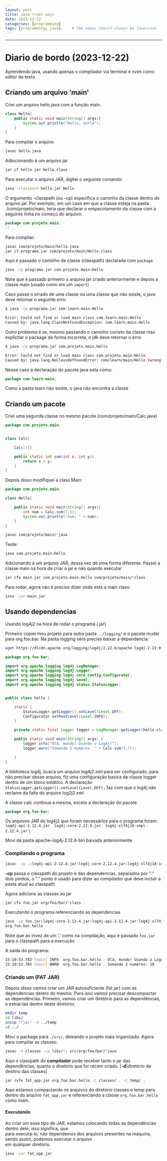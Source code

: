 ```yaml
---
layout: post
title: Java (root way)
date: 2023-12-22
categories: [programming]
tags: [programming, java]     # TAG names should always be lowercase
---
```

---

# Diario de bordo (2023-12-22)

Aprendendo java, usando apenas o compilador via terminal e nvim como editor de texto

## Criando um arquivo 'main'

Criei um arquivo hello.java com a função main.

```java
class Hello{
    public static void main(String[] args){
        System.out.println("Hello, world");
    }
}
```

Para compilar o arquivo

```sh
javac hello.java
```

Adiocionando à um arquivo jar

```sh
jar cf hello.jar Hello.class
```

Para executar o arquivo JAR, digitei o seguinte comando:

```sh
java -classpath hello.jar Hello
```

O argumento -classpath (ou -cp) especifica o caminho da classe dentro
do arquivo jar. Por exemplo, em um caso em que a classe esteja
na pasta ./com/projeto/main, teria que declarar o
empacotamento da classe com a seguinte linha no começo do arquivo:

```java
package com.projeto.main;
// ...
```

Para compilar:

```sh
javac com/projeto/main/hello.java
jar cf programa.jar com/projeto/main/Hello.class
```

Aqui é passado o caminho da classe (classpath) declarada com `package`

```sh
java -cp programa.jar com.projeto.main.Hello
```

Note que é passado primeiro o arquivo jar criado
anteriormente e depois a classe main
(usado como em um `import`)

Caso passe o errado de uma classe ou uma classe que não
existe, o java deve retornar o seguinte erro:

``` sh
$ java -cp programa.jar com.learn.main.Hello

Error: Could not find or load main class com.learn.main.Hello
Caused by: java.lang.ClassNotFoundException: com.learn.main.Hello

```

Outro problema é se, mesmo passando o caminho correto da classe
mas explicitar o package de forma incorreta, o jdk deve retornar o erro:

```sh
$ java -cp programa.jar com.projeto.main.Hello

Error: Could not find or load main class com.projeto.main.Hello
Caused by: java.lang.NoClassDefFoundError: com/learn/main/Hello (wrong name: com/projeto/main/Hello)

```

Nesse caso a declaração do pacote java esta como:

```java
package com.learn.main;
```

Como a pasta learn não existe, o java não encontra a classe

## Criando um pacote

Criei uma segunda classe no mesmo pacote (com/projeto/main/Calc.java)

```java
package com.projeto.main;


class Calc{

    Calc(){}

    public static int sum(int x, int y){
        return x + y;
    }
}
```

Depois disso modifiquei a class Main:

```java
package com.projeto.main;

class Hello{

    public static void main(String[] args){
        int num = Calc.sum(7,5);
        System.out.println("num: " + num);
    }
}

```

```sh
javac com/projeto/main/*java
```

Teste:

```sh
java com.projeto.main.Hello
```

Adicionando à um arquivo JAR, dessa vez de uma forma diferente.
Passei a classe main na hora de criar o jar e não quando executar

```sh
jar cfe main.jar com.projeto.main.Hello com/projeto/main/*class
```

Para rodar, agora não é preciso dizer onde está a main class:

```sh
java -jar main.jar
```

## Usando dependencias

Usando log4j2 na hora de rodar o programa (.jar)


Primeiro copiei meu projeto para outra pasta `../logging/` e o pacote mudei para org.foo.bar. Na pasta logging será preciso baixar a dependencia:

```sh
wget https://dlcdn.apache.org/logging/log4j/2.22.0/apache-log4j-2.22.0-bin.zip
```

```java
package org.foo.bar;

import org.apache.logging.log4j.LogManager;
import org.apache.logging.log4j.Logger;
import org.apache.logging.log4j.core.config.Configurator;
import org.apache.logging.log4j.Level;
import org.apache.logging.log4j.status.StatusLogger;


public class hello {

    static {
        StatusLogger.getLogger().setLevel(Level.OFF);
        Configurator.setRootLevel(Level.INFO);
    }

    private static final Logger logger = LogManager.getLogger(hello.class);

    public static void main(String[] args) {
        logger.info("Olá, mundo! Usando o Log4j!");
        logger.warn("Somando 2 numeros: " + Calc.sum(3,7));

    }
}
```

A biblioteca log4j, busca um arquivo log4j2.xml para ser configurado, para
não precisar desse arquivo, fiz uma configuração basica da classe logger dentro de um bloco estático.
A declaração `StatusLogger.getLogger().setLevel(Level.OFF);` faz com que o log4j não reclame da falta do arquivo log2j2.xml

A classe calc continua a mesma, exceto a declaração do pacote.

```java
package org.foo.bar;
```

Os arquivos JAR do log4j2 que foram necessários para o programa foram: \
`log4j-api-2.12.4.jar  log4j-core-2.12.4.jar  log4j-slf4j18-impl-2.12.4.jar` \

Movi da pasta apache-log4j-2.12.4-bin baixada anteriormente

### Compilando o programa

```sh
javac -cp .:log4j-api-2.12.4.jar:log4j-core-2.12.4.jar:log4j-slf4j18-impl-2.12.4.jar org/foo/bar/*java
```

**-cp** passa o classpath do projeto e das dependencias, separados por ":" dois pontos, o "." ponto
é usado para dizer ao compilador que deve incluir a pasta atual ao classpath

Agora adicione as classes ao jar

```sh
jar cfv foo.jar org/foo/bar/*class
```

Executando o programa referenciando as dependencias

```sh
java -cp foo.jar:log4j-core-2.12.4.jar:log4j-api-2.12.4.jar:log4j-slf4j18-impl-2.12.4.jar: \
org.foo.bar.hello
```

Note que ao invez de um '.' como na compilação, aqui é passado `foo.jar` para o classpath para a execução

A saída do programa:
```sh
15:10:53.782 [main] INFO  org.foo.bar.hello - Olá, mundo! Usando o Log4j!
15:10:53.785 [main] WARN  org.foo.bar.hello - Somando 2 numeros: 10
```

### Criando um (FAT JAR)

Depois disso vamos criar um JAR autosuficiente (fat jar) com as dependencias dentro do mesmo.
Para isso vamos precisar descompactar as dependências. Primeiro, vamos criar um diretório para
as dependências, e extraí-las dentro deste diretório:

```sh
mkdir temp
cd libs/
unzip "*jar" -d ../temp
cd ../
```

Movi o package para `./src/`, deixando o projeto mais organizado. Agora para compilar as classes:

```sh
javac -d classes -cp libs/*: src/org/foo/bar/*java
```

Aqui o classpath do **compilador** pode receber tanto o jar das dependências, quanto
o diretório que for recém criado.
|**-d**|diretório de destino das classes|

```sh
jar cvfe fat_app.jar org.foo.bar.hello -C classes/ . -C temp/ .
```

Aqui estamos compactando os arquivos do diretório classes e temp para dentro do arquivo `fat_app.jar` e
referenciando a classe `org.foo.bar.hello` como *main*.

#### Executando

Ao criar um esse tipo de JAR, estamos colocando todas as dependências dentro dele, isso significa, que \
para executá-lo, não dependemos dos arquivos presentes na máquina, sendo assim, podemos executar o arquivo \
em qualquer diretório.

```sh
java -jar fat_app.jar
```
